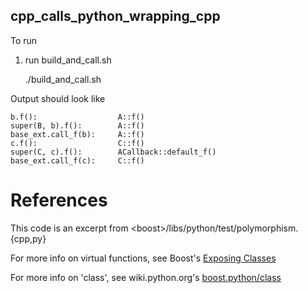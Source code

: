 cpp_calls_python_wrapping_cpp
----------------

To run

1. run build_and_call.sh


    ./build_and_call.sh

Output should look like

    b.f():                  A::f()
    super(B, b).f():        A::f() 
    base_ext.call_f(b):     A::f()
    c.f():                  C::f()
    super(C, c).f():        ACallback::default_f() 
    base_ext.call_f(c):     C::f()


# References

This code is an excerpt from \<boost\>/libs/python/test/polymorphism.{cpp,py}

For more info on virtual functions, see Boost's [Exposing Classes](http://www.boost.org/doc/libs/1_48_0/libs/python/doc/tutorial/doc/html/python/exposing.html#python.virtual_functions_with_default_implementations)

For more info on 'class', see wiki.python.org's [boost.python/class](https://wiki.python.org/moin/boost.python/class)
